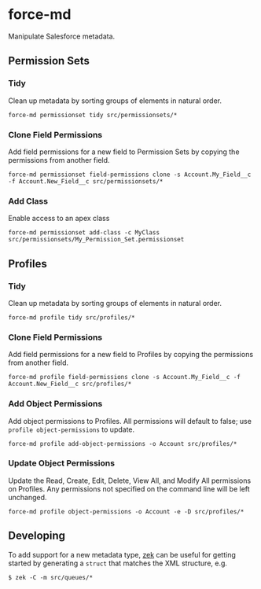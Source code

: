 # force-md

Manipulate Salesforce metadata.

## Permission Sets

### Tidy

Clean up metadata by sorting groups of elements in natural order.

```
force-md permissionset tidy src/permissionsets/*
```

### Clone Field Permissions

Add field permissions for a new field to Permission Sets by copying the
permissions from another field.

```
force-md permissionset field-permissions clone -s Account.My_Field__c -f Account.New_Field__c src/permissionsets/*
```

### Add Class

Enable access to an apex class

```
force-md permissionset add-class -c MyClass src/permissionsets/My_Permission_Set.permissionset
```


## Profiles

### Tidy

Clean up metadata by sorting groups of elements in natural order.

```
force-md profile tidy src/profiles/*
```

### Clone Field Permissions

Add field permissions for a new field to Profiles by copying the permissions
from another field.

```
force-md profile field-permissions clone -s Account.My_Field__c -f Account.New_Field__c src/profiles/*
```

### Add Object Permissions

Add object permissions to Profiles.  All permissions will default to false; use `profile object-permissions` to update.

```
force-md profile add-object-permissions -o Account src/profiles/*
```


### Update Object Permissions

Update the Read, Create, Edit, Delete, View All, and Modify All permissions on
Profiles.  Any permissions not specified on the command line will be left
unchanged.

```
force-md profile object-permissions -o Account -e -D src/profiles/*
```

## Developing

To add support for a new metadata type, [zek](https://github.com/miku/zek) can
be useful for getting started by generating a `struct` that matches the XML
structure, e.g.

```
$ zek -C -m src/queues/*
```

